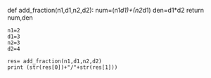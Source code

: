
def add_fraction(n1,d1,n2,d2):
    num=(n1*d1)+(n2*d1)
    den=d1*d2
    return num,den

    n1=2
    d1=3
    n2=3
    d2=4

    res= add_fraction(n1,d1,n2,d2)
    print (str(res[0])+"/"+str(res[1]))
